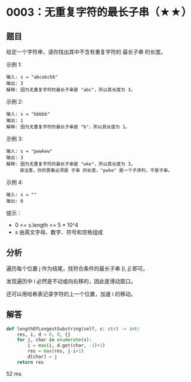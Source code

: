 # 0003：无重复字符的最长子串（★★）


## 题目

给定一个字符串，请你找出其中不含有重复字符的 最长子串 的长度。


示例 1:

    输入: s = "abcabcbb"
    输出: 3 
    解释: 因为无重复字符的最长子串是 "abc"，所以其长度为 3。

示例 2:

    输入: s = "bbbbb"
    输出: 1
    解释: 因为无重复字符的最长子串是 "b"，所以其长度为 1。

示例 3:

    输入: s = "pwwkew"
    输出: 3
    解释: 因为无重复字符的最长子串是 "wke"，所以其长度为 3。
         请注意，你的答案必须是 子串 的长度，"pwke" 是一个子序列，不是子串。

示例 4:

    输入: s = ""
    输出: 0

提示：
- 0 <= s.length <= 5 * 10^4
- s 由英文字母、数字、符号和空格组成	
	
## 分析

遍历每个位置 j 作为结尾，找符合条件的最长子串 [i, j] 即可。

发现遍历中 i 必然是不动或向右移的，因此是滑动窗口。

还可以用哈希表记录字符的上一个位置，加速 i 的移动。

## 解答

```python
def lengthOfLongestSubstring(self, s: str) -> int:
    res, i, d = 0, 0, {}
    for j, char in enumerate(s):
        i = max(i, d.get(char, -1)+1)
        res = max(res, j-i+1)
        d[char] = j
    return res
```
52 ms



